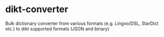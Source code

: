 # dikt-converter
 Bulk dictionary converter from various formats (e.g. Lingvo/DSL, StarDict etc.) to dikt supported formats (JSON and binary)
